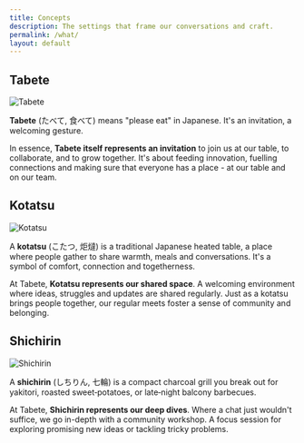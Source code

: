 ```yaml
---
title: Concepts
description: The settings that frame our conversations and craft.
permalink: /what/
layout: default
---
```


## Tabete

<p class="brand-wrapper">
  <img src="{{ site.baseurl }}/assets/img/tabete_ico.png" alt="Tabete" class="brand-mark">
</p>

**Tabete** (たべて, 食べて) means "please eat" in Japanese.
It's an invitation, a welcoming gesture.

In essence, **Tabete itself represents an invitation** to join us at our table, to collaborate, and to grow together.
It's about feeding innovation, fuelling connections and making sure that everyone has a place - at our table and on our team.

## Kotatsu

<p class="brand-wrapper">
  <img src="{{ site.baseurl }}/assets/img/kotatsu_ico.png" alt="Kotatsu" class="brand-mark">
</p>

A **kotatsu** (こたつ, 炬燵) is a traditional Japanese heated table, a place where people gather to share warmth, meals and conversations.
It's a symbol of comfort, connection and togetherness.

At Tabete, **Kotatsu represents our shared space**.
A welcoming environment where ideas, struggles and updates are shared regularly.
Just as a kotatsu brings people together, our regular meets foster a sense of community and belonging.

## Shichirin

<p class="brand-wrapper">
  <img src="{{ site.baseurl }}/assets/img/shichirin_ico.png" alt="Shichirin" class="brand-mark">
</p>

A **shichirin** (しちりん, 七輪) is a compact charcoal grill you break out for yakitori, roasted sweet‑potatoes, or late‑night balcony barbecues.

At Tabete, **Shichirin represents our deep dives**.
Where a chat just wouldn't suffice, we go in-depth with a community workshop.
A focus session for exploring promising new ideas or tackling tricky problems.
